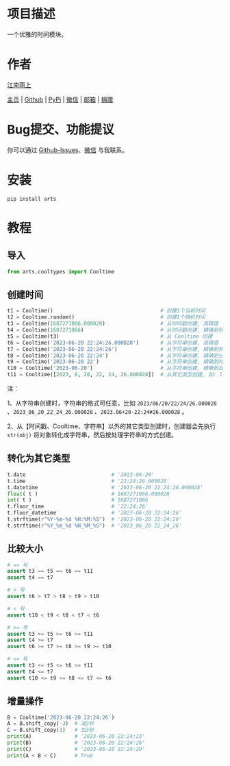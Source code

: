 # 项目描述

一个优雅的时间模块。

# 作者

[江南雨上](mailto:lcctoor@outlook.com)

[主页](https://lcctoor.github.io/arts) \| [Github](https://github.com/lcctoor) \| [PyPi](https://pypi.org/user/lcctoor) \| [微信](https://lcctoor.github.io/arts/arts/ip_static/WeChatQRC.jpg) \| [邮箱](mailto:lcctoor@outlook.com) \| [捐赠](https://lcctoor.github.io/arts/arts/ip_static/DonationQRC-0rmb.jpg)

# Bug提交、功能提议

你可以通过 [Github-Issues](https://github.com/lcctoor/arts/issues)、[微信](https://lcctoor.github.io/arts/arts/ip_static/WeChatQRC.jpg) 与我联系。

# 安装

```
pip install arts
```

# 教程

## 导入

```python
from arts.cooltypes import Cooltime
```

## 创建时间

```python
t1 = Cooltime()                                   # 创建1个当前时间
t2 = Cooltime.random()                            # 创建1个随机时间
t3 = Cooltime(1687271066.000028)                  # 从时间戳创建, 高精度
t4 = Cooltime(1687271066)                         # 从时间戳创建, 精确到秒
t5 = Cooltime(t3)                                 # 从 Cooltime 创建
t6 = Cooltime('2023-06-20 22:24:26.000028')       # 从字符串创建, 高精度
t7 = Cooltime('2023-06-20 22:24:26')              # 从字符串创建, 精确到秒
t8 = Cooltime('2023-06-20 22:24')                 # 从字符串创建, 精确到分
t9 = Cooltime('2023-06-20 22')                    # 从字符串创建, 精确到时
t10 = Cooltime('2023-06-20')                      # 从字符串创建, 精确到日
t11 = Cooltime([2023, 6, 20, 22, 24, 26.000028])  # 从其它类型创建, 如: list、tuple、datetime、time.localtime ……
```

注：

1、从字符串创建时，字符串的格式可任意，比如 `2023/06/20/22/24/26.000028` 、`2023_06_20_22_24_26.000028` 、`2023.06+20-22:24#26.000028` 。

2、从【时间戳、Cooltime、字符串】以外的其它类型创建时，创建器会先执行 `str(obj)` 将对象转化成字符串，然后按处理字符串的方式创建。

## 转化为其它类型

```python
t.date                            # '2023-06-20'
t.time                            # '22:24:26.000028'
t.datetime                        # '2023-06-20 22:24:26.000028'
float( t )                        # 1687271066.000028
int( t )                          # 1687271066
t.floor_time                      # '22:24:26'
t.floor_datetime                  # '2023-06-20 22:24:26'
t.strftime(r"%Y-%m-%d %H:%M:%S")  # '2023-06-20 22:24:26'
t.strftime(r"%Y_%m_%d %H_%M_%S")  # '2023_06_20 22_24_26'
```

## 比较大小

```python
# == 号
assert t3 == t5 == t6 == t11
assert t4 == t7

# > 号
assert t6 > t7 > t8 > t9 > t10

# < 号
assert t10 < t9 < t8 < t7 < t6

# >= 号
assert t3 >= t5 >= t6 >= t11
assert t4 >= t7
assert t6 >= t7 >= t8 >= t9 >= t10

# <= 号
assert t3 <= t5 <= t6 <= t11
assert t4 <= t7
assert t10 <= t9 <= t8 <= t7 <= t6
```

## 增量操作

```python
B = Cooltime('2023-06-20 22:24:26')
A = B.shift_copy(-3)  # 减3秒
C = B.shift_copy(3)   # 加3秒
print(A)              # '2023-06-20 22:24:23'
print(B)              # '2023-06-20 22:24:26'
print(C)              # '2023-06-20 22:24:29'
print(A < B < C)      # True
```
